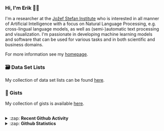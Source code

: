 ### Hi, I'm Erik 👋🏼 

I'm a researcher at the [Jožef Stefan Institute][job] who is interested in all manner of Artificial Intelligence with a focus on Natural Language Processing, e.g. cross-lingual language models, as well as (semi-)automatic text processing and visualization. I'm passionate in developing machine learning models and software that can be used for various tasks and in both scientific and business domains.

For more information see my [homepage][homepage].

### 🗃️ Data Set Lists
My collection of data set lists can be found [here][datasets].

### 🔖 Gists
My collection of gists is available [here][gists].

<br />

<details>
  <summary>:zap: <b>Recent Github Activity</b></summary>
  
<!--START_SECTION:activity-->
1. 🎉 Merged PR [#23](https://github.com/Infominer-JSI/infominer/pull/23) in [Infominer-JSI/infominer](https://github.com/Infominer-JSI/infominer)
2. 💪 Opened PR [#23](https://github.com/Infominer-JSI/infominer/pull/23) in [Infominer-JSI/infominer](https://github.com/Infominer-JSI/infominer)
3. 🎉 Merged PR [#1](https://github.com/Infominer-JSI/gui-client/pull/1) in [Infominer-JSI/gui-client](https://github.com/Infominer-JSI/gui-client)
4. 💪 Opened PR [#1](https://github.com/Infominer-JSI/gui-client/pull/1) in [Infominer-JSI/gui-client](https://github.com/Infominer-JSI/gui-client)
5. 🎉 Merged PR [#22](https://github.com/Infominer-JSI/infominer-backend/pull/22) in [Infominer-JSI/infominer-backend](https://github.com/Infominer-JSI/infominer-backend)
<!--END_SECTION:activity-->

</details>

<details>
  <summary>:zap: <b>Github Statistics</b></summary>
  
  <img align="left" alt="codeSTACKr's Github Stats" src="https://github-readme-stats.vercel.app/api?username=eriknovak&show_icons=true&theme=buefy&hide_border=true" />

</details>

[job]: https://ailab.ijs.si/
[homepage]: https://ailab.ijs.si/eriknovak/
[gists]: https://gist.github.com/ErikNovak
[datasets]: ./datasets/README.md
